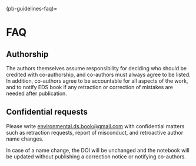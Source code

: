 (pb-guidelines-faq)=

# FAQ

## Authorship
The authors themselves assume responsibility for deciding who should be credited with co-authorship, and co-authors must always agree to be listed. In addition, co-authors agree to be accountable for all aspects of the work, and to notify EDS book if any retraction or correction of mistakes are needed after publication.

## Confidential requests
Please write environmental.ds.book@gmail.com with confidential matters such as retraction requests, report of misconduct, and retroactive author name changes.

In case of a name change, the DOI will be unchanged and the notebook will be updated without publishing a correction notice or notifying co-authors.
